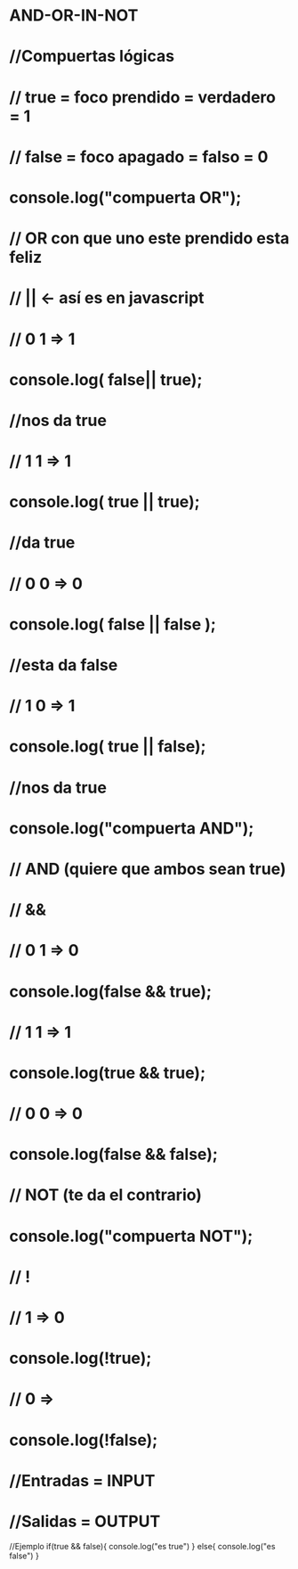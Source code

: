 # AND-OR-IN-NOT


# //Compuertas lógicas

# // true = foco prendido = verdadero = 1
# // false = foco apagado = falso = 0
# console.log("compuerta OR");
# // OR con que uno este prendido esta feliz
# // || <- así es en javascript
# // 0 1 => 1
# console.log( false|| true);
# //nos da true
# // 1 1 => 1
# console.log( true || true);
# //da true
# // 0 0 => 0
# console.log( false || false );
# //esta da false
# // 1 0 => 1
# console.log( true || false);
# //nos da true

# console.log("compuerta AND");
# // AND (quiere que ambos sean true)
# // &&
# // 0 1 => 0
# console.log(false && true);
# // 1 1 => 1
# console.log(true && true);
# // 0 0 => 0
# console.log(false && false);


# // NOT (te da el contrario)
# console.log("compuerta NOT");
# // !
# // 1 => 0
# console.log(!true);
# // 0 =>
# console.log(!false);


# //Entradas = INPUT
# //Salidas = OUTPUT


//Ejemplo
if(true && false){
console.log("es true")
} else{
console.log("es false")
}
